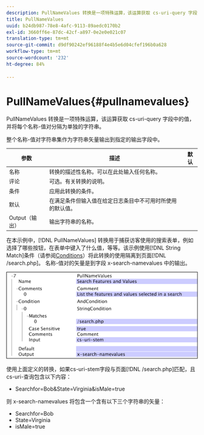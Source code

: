 ```yaml
---
description: PullNameValues 转换是一项特殊运算，该运算获取 cs-uri-query 字段中的值，并将每个名称-值对分隔为单独的字符串。
title: PullNameValues
uuid: b24db987-78e8-4afc-9113-89aedc0170b2
exl-id: 3660ff6e-87dc-42cf-a897-0e2e0e021c07
translation-type: tm+mt
source-git-commit: d9df90242ef96188f4e4b5e6d04cfef196b0a628
workflow-type: tm+mt
source-wordcount: '232'
ht-degree: 84%

---
```


# PullNameValues{#pullnamevalues}

PullNameValues 转换是一项特殊运算，该运算获取 cs-uri-query 字段中的值，并将每个名称-值对分隔为单独的字符串。

整个名称-值对字符串集作为字符串矢量输出到指定的输出字段中。

| 参数 | 描述 | 默认 |
|---|---|---|
| 名称 | 转换的描述性名称。可以在此处输入任何名称。 |  |
| 评论 | 可选。有关转换的说明。 |  |
| 条件 | 应用此转换的条件。 |  |
| 默认 | 在满足条件但输入值在给定日志条目中不可用时所使用的默认值。 |  |
| Output（输出） | 输出字符串的名称。 |  |

在本示例中，[!DNL PullNameValues] 转换用于捕获访客使用的搜索表单，例如选择了哪些按钮，在表单中键入了什么值，等等。该示例使用[!DNL String Match]条件（请参阅[Conditions](../../../../../home/c-dataset-const-proc/c-conditions/c-abt-cond.md)）将此转换的使用隔离到页面[!DNL /search.php]。 名称-值对的矢量是到字段 x-search-namevalues 中的输出。

![](assets/cfg_TransformationType_PullNameValues.png)

使用上面定义的转换，如果cs-uri-stem字段与页面[!DNL /search.php]匹配，且cs-uri-查询包含以下内容：

* Searchfor=Bob&amp;State=Virginia&amp;isMale=true

则 x-search-namevalues 将包含一个含有以下三个字符串的矢量：

* Searchfor=Bob
* State=Virginia
* isMale=true
